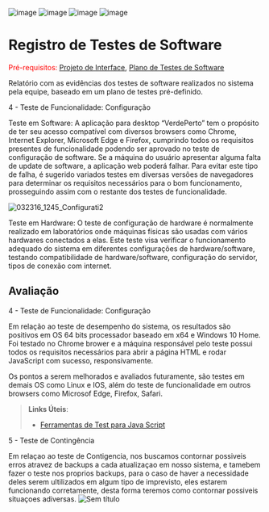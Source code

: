 ![image](https://user-images.githubusercontent.com/81633523/124536350-379e2c80-ddee-11eb-9497-90bc8682cdaa.png)
![image](https://user-images.githubusercontent.com/81633523/124536440-674d3480-ddee-11eb-9198-f711cddf8929.png)
![image](https://user-images.githubusercontent.com/81633523/124536504-7d5af500-ddee-11eb-8d71-3fde45908145.png)
![image](https://user-images.githubusercontent.com/81633523/124536547-8ea40180-ddee-11eb-98fa-fa0b9ab2b43f.png)

# Registro de Testes de Software

<span style="color:red">Pré-requisitos: <a href="3-Projeto de Interface.md"> Projeto de Interface</a></span>, <a href="8-Plano de Testes de Software.md"> Plano de Testes de Software</a>

Relatório com as evidências dos testes de software realizados no sistema pela equipe, baseado em um plano de testes pré-definido.

4 - Teste de Funcionalidade: Configuração

Teste em Software: A aplicação para desktop “VerdePerto” tem o propósito de ter seu acesso compatível com diversos browsers como Chrome, Internet Explorer, Microsoft Edge e Firefox, cumprindo todos os requisitos presentes de funcionalidade podendo ser aprovado no teste de configuração de software. Se a máquina do usuário apresentar alguma falta de update de software, a aplicação web poderá falhar. Para evitar este tipo de falha, é sugerido variados testes em diversas versões de navegadores para determinar os requisitos necessários para o bom funcionamento, prosseguindo assim com o restante dos testes de funcionalidade.

![032316_1245_Configurati2](https://user-images.githubusercontent.com/81633523/123529942-cd89d700-d6cb-11eb-8aed-03178f562151.png)

Teste em Hardware: O teste de configuração de hardware é normalmente realizado em laboratórios onde máquinas físicas são usadas com vários hardwares conectados a elas. Este teste visa verificar o funcionamento adequado do sistema em diferentes configurações de hardware/software, testando compatibilidade de hardware/software, configuração do servidor, tipos de conexão com internet.


## Avaliação


4 - Teste de Funcionalidade: Configuração 

Em relação ao teste de desempenho do sistema, os resultados são positivos em OS 64 bits processador baseado em x64 e Windows 10 Home. Foi testado no Chrome brower e a máquina responsável pelo teste possui todos os requisitos necessários para abrir a página HTML e rodar JavaScript com sucesso, responsivamente. 

Os pontos a serem melhorados e avaliados futuramente, são testes em demais OS como Linux e IOS, além do teste de funcionalidade em outros browsers como Microsof Edge, Firefox, Safari.

> **Links Úteis**:
> - [Ferramentas de Test para Java Script](https://geekflare.com/javascript-unit-testing/)


5 - Teste de Contingência 

Em relaçao ao teste de Contigencia, nos buscamos contornar possiveis erros atravez de backups a cada atualizaçao em nosso sistema,
e tamebem fazer o teste nos proprios backups, para o caso de haver a necessidade deles serem ultilizados em algum tipo de imprevisto, eles estarem funcionando corretamente,
desta forma teremos como contornar possiveis situaçoes adiversas.
![Sem título](https://user-images.githubusercontent.com/81424548/123555746-05415f00-d75e-11eb-9fbd-e39190e35354.png)

